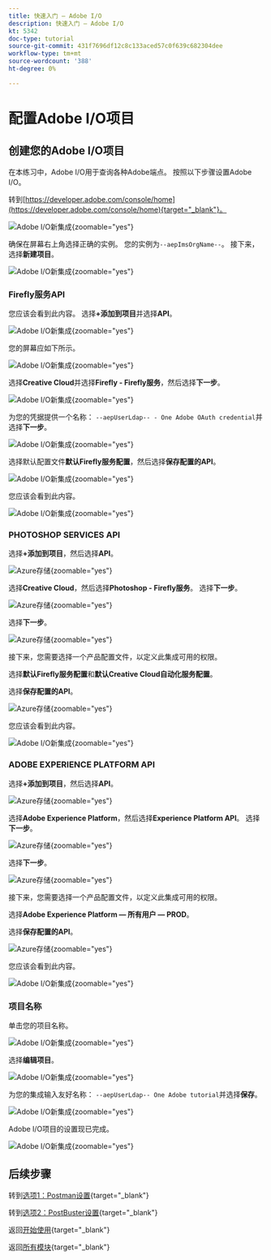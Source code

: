 ```yaml
---
title: 快速入门 — Adobe I/O
description: 快速入门 — Adobe I/O
kt: 5342
doc-type: tutorial
source-git-commit: 431f7696df12c8c133aced57c0f639c682304dee
workflow-type: tm+mt
source-wordcount: '388'
ht-degree: 0%

---
```


# 配置Adobe I/O项目

## 创建您的Adobe I/O项目

在本练习中，Adobe I/O用于查询各种Adobe端点。 按照以下步骤设置Adobe I/O。

转到[https://developer.adobe.com/console/home](https://developer.adobe.com/console/home){target="_blank"}。

![Adobe I/O新集成](./images/iohome.png){zoomable="yes"}

确保在屏幕右上角选择正确的实例。 您的实例为`--aepImsOrgName--`。
接下来，选择&#x200B;**新建项目**。

![Adobe I/O新集成](./images/iocomp.png){zoomable="yes"}

### Firefly服务API

您应该会看到此内容。 选择&#x200B;**+添加到项目**&#x200B;并选择&#x200B;**API**。

![Adobe I/O新集成](./images/adobe_io_access_api.png){zoomable="yes"}

您的屏幕应如下所示。

![Adobe I/O新集成](./images/api1.png){zoomable="yes"}

选择&#x200B;**Creative Cloud**&#x200B;并选择&#x200B;**Firefly - Firefly服务**，然后选择&#x200B;**下一步**。

![Adobe I/O新集成](./images/api3.png){zoomable="yes"}

为您的凭据提供一个名称： `--aepUserLdap-- - One Adobe OAuth credential`并选择&#x200B;**下一步**。

![Adobe I/O新集成](./images/api4.png){zoomable="yes"}

选择默认配置文件&#x200B;**默认Firefly服务配置**，然后选择&#x200B;**保存配置的API**。

![Adobe I/O新集成](./images/api9.png){zoomable="yes"}

您应该会看到此内容。

![Adobe I/O新集成](./images/api10.png){zoomable="yes"}

### PHOTOSHOP SERVICES API

选择&#x200B;**+添加到项目**，然后选择&#x200B;**API**。

![Azure存储](./images/ps2.png){zoomable="yes"}

选择&#x200B;**Creative Cloud**，然后选择&#x200B;**Photoshop - Firefly服务**。 选择&#x200B;**下一步**。

![Azure存储](./images/ps3.png){zoomable="yes"}

选择&#x200B;**下一步**。

![Azure存储](./images/ps4.png){zoomable="yes"}

接下来，您需要选择一个产品配置文件，以定义此集成可用的权限。

选择&#x200B;**默认Firefly服务配置**&#x200B;和&#x200B;**默认Creative Cloud自动化服务配置**。

选择&#x200B;**保存配置的API**。

![Azure存储](./images/ps5.png){zoomable="yes"}

您应该会看到此内容。

![Adobe I/O新集成](./images/ps7.png){zoomable="yes"}

### ADOBE EXPERIENCE PLATFORM API

选择&#x200B;**+添加到项目**，然后选择&#x200B;**API**。

![Azure存储](./images/aep1.png){zoomable="yes"}

选择&#x200B;**Adobe Experience Platform**，然后选择&#x200B;**Experience Platform API**。 选择&#x200B;**下一步**。

![Azure存储](./images/aep2.png){zoomable="yes"}

选择&#x200B;**下一步**。

![Azure存储](./images/aep3.png){zoomable="yes"}

接下来，您需要选择一个产品配置文件，以定义此集成可用的权限。

选择&#x200B;**Adobe Experience Platform — 所有用户 — PROD**。

选择&#x200B;**保存配置的API**。

![Azure存储](./images/aep4.png){zoomable="yes"}

您应该会看到此内容。

![Adobe I/O新集成](./images/aep5.png){zoomable="yes"}

### 项目名称

单击您的项目名称。

![Adobe I/O新集成](./images/api13.png){zoomable="yes"}

选择&#x200B;**编辑项目**。

![Adobe I/O新集成](./images/api14.png){zoomable="yes"}

为您的集成输入友好名称： `--aepUserLdap-- One Adobe tutorial`并选择&#x200B;**保存**。

![Adobe I/O新集成](./images/api15.png){zoomable="yes"}

Adobe I/O项目的设置现已完成。

![Adobe I/O新集成](./images/api16.png){zoomable="yes"}

## 后续步骤

转到[选项1：Postman设置](./ex7.md){target="_blank"}

转到[选项2：PostBuster设置](./ex8.md){target="_blank"}

返回[开始使用](./getting-started.md){target="_blank"}

返回[所有模块](./../../../overview.md){target="_blank"}
